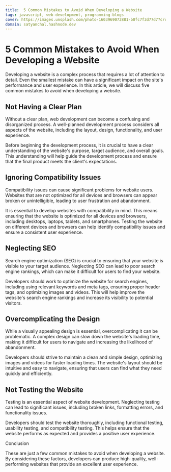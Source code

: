 ```yaml
---
title:  5 Common Mistakes to Avoid When Developing a Website
tags: javascript, web-development, programming-blogs
cover: https://images.unsplash.com/photo-1603969072881-b0fc7f3d77d7?crop=entropy&cs=tinysrgb&fit=max&fm=jpg&ixid=MnwzNDExMjB8MHwxfHNlYXJjaHwyOHx8Y29kZXJ8ZW58MHx8fHwxNjc5MTc2Nzkw&ixlib=rb-4.0.3&q=80&w=1080
domain: satyanchal.hashnode.dev
--- 
```

# 5 Common Mistakes to Avoid When Developing a Website

Developing a website is a complex process that requires a lot of attention to detail. Even the smallest mistake can have a significant impact on the site's performance and user experience. In this article, we will discuss five common mistakes to avoid when developing a website.

## Not Having a Clear Plan

Without a clear plan, web development can become a confusing and disorganized process. A well-planned development process considers all aspects of the website, including the layout, design, functionality, and user experience.

Before beginning the development process, it is crucial to have a clear understanding of the website's purpose, target audience, and overall goals. This understanding will help guide the development process and ensure that the final product meets the client's expectations.

## Ignoring Compatibility Issues

Compatibility issues can cause significant problems for website users. Websites that are not optimized for all devices and browsers can appear broken or unintelligible, leading to user frustration and abandonment.

It is essential to develop websites with compatibility in mind. This means ensuring that the website is optimized for all devices and browsers, including desktops, laptops, tablets, and smartphones. Testing the website on different devices and browsers can help identify compatibility issues and ensure a consistent user experience.

## Neglecting SEO

Search engine optimization (SEO) is crucial to ensuring that your website is visible to your target audience. Neglecting SEO can lead to poor search engine rankings, which can make it difficult for users to find your website.

Developers should work to optimize the website for search engines, including using relevant keywords and meta tags, ensuring proper header tags, and optimizing images and videos. This will help improve the website's search engine rankings and increase its visibility to potential visitors.

## Overcomplicating the Design

While a visually appealing design is essential, overcomplicating it can be problematic. A complex design can slow down the website's loading time, making it difficult for users to navigate and increasing the likelihood of abandonment.

Developers should strive to maintain a clean and simple design, optimizing images and videos for faster loading times. The website's layout should be intuitive and easy to navigate, ensuring that users can find what they need quickly and efficiently.

## Not Testing the Website

Testing is an essential aspect of website development. Neglecting testing can lead to significant issues, including broken links, formatting errors, and functionality issues.

Developers should test the website thoroughly, including functional testing, usability testing, and compatibility testing. This helps ensure that the website performs as expected and provides a positive user experience.

Conclusion

These are just a few common mistakes to avoid when developing a website. By considering these factors, developers can produce high-quality, well-performing websites that provide an excellent user experience.
